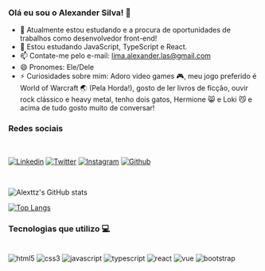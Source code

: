### Olá eu sou o Alexander Silva! 👋

- 🔭 Atualmente estou estudando e a procura de oportunidades de trabalhos como desenvolvedor front-end!
- 🌱 Estou estudando JavaScript, TypeScript e React.
- 📫 Contate-me pelo e-mail: lima.alexander.las@gmail.com
- 😄 Pronomes: Ele/Dele
- ⚡ Curiosidades sobre mim: Adoro video games 🎮, meu jogo preferido é World of Warcraft 🌏 (Pela Horda!), gosto de ler livros de ficção, ouvir rock clássico e heavy metal, tenho dois gatos, Hermione 😸 e Loki 😼 e acima de tudo gosto muito de conversar!

### Redes sociais
</br>

  [![Linkedin](https://img.shields.io/badge/LinkedIn-0077B5?style=for-the-badge&logo=linkedin&logoColor=white)](https://www.linkedin.com/in/alexander-silva-lima-03a9b924a/)
  [![Twitter](https://img.shields.io/badge/Twitter-1DA1F2?style=for-the-badge&logo=twitter&logoColor=white)](https://twitter.com/ah_lesk)
  [![Instagram](https://img.shields.io/badge/Instagram-E4405F?style=for-the-badge&logo=instagram&logoColor=white)](https://www.instagram.com/ahlesk_/)
  [![Github](https://img.shields.io/badge/GitHub-100000?style=for-the-badge&logo=github&logoColor=white)](https://github.com/alexttz)

  </br>

  ![Alexttz's GitHub stats](https://github-readme-stats.vercel.app/api?username=alexttz&show_icons=true&theme=tokyonight)

  [![Top Langs](https://github-readme-stats.vercel.app/api/top-langs/?username=alexttz)](https://github.com/alexttz/github-readme-stats)

### Tecnologias que utilizo 💻<br/>

<div style="display: inline_block"><br/>
    <img align="center" alt="html5" src="https://img.shields.io/badge/HTML-239120?style=for-the-badge&logo=html5&logoColor=white"/>
    <img align="center" alt="css3" src="https://img.shields.io/badge/CSS-239120?&style=for-the-badge&logo=css3&"/>
    <img align="center" alt="javascript" src="https://img.shields.io/badge/JavaScript-F7DF1E?style=for-the-badge&logo=javascript&logoColor=black"/>
    <img align="center" alt="typescript" src="https://img.shields.io/badge/TypeScript-007ACC?style=for-the-badge&logo=typescript&logoColor=white"/>
    <img align="center" alt="react" src="https://img.shields.io/badge/React-20232A?style=for-the-badge&logo=react&logoColor=61DAFB"/>
    <img align="center" alt="vue" src="https://img.shields.io/badge/Vue.js-35495E?style=for-the-badge&logo=vue.js&logoColor=4FC08DB"/>
    <img align="center" alt="bootstrap" src="https://img.shields.io/badge/Bootstrap-563D7C?style=for-the-badge&logo=bootstrap&logoColor=white"/>
</div>
